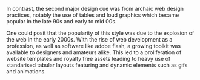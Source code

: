 In contrast, the second major design cue was from archaic web design practices, notably the use of tables and loud graphics which became popular in the late 90s and early to mid 00s.

One could posit that the popularity of this style was due to the explosion of the web in the early 2000s. With the rise of web development as a profession, as well as software like adobe flash, a growing toolkit was available to designers and amateurs alike. This led to a proliferation of website templates and royalty free assets leading to heavy use of standarised tabular layouts featuring and dynamic elements such as gifs and animations.